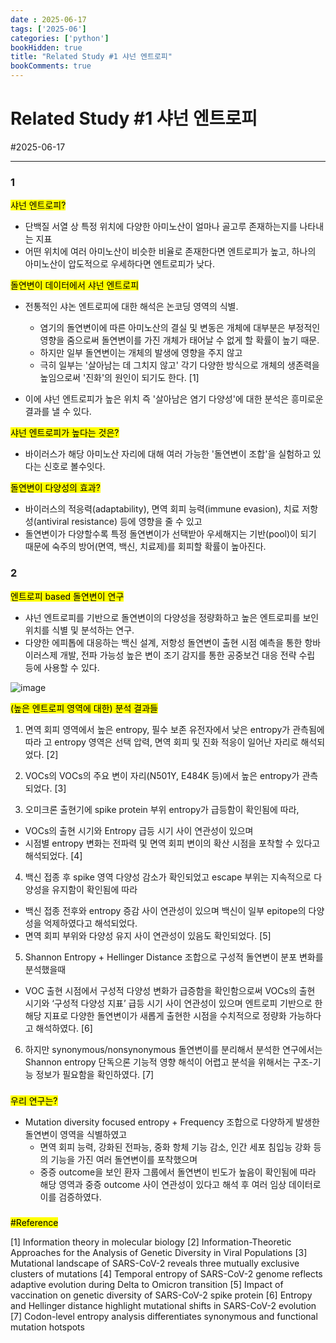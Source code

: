 ```yaml
---
date : 2025-06-17
tags: ['2025-06']
categories: ['python']
bookHidden: true
title: "Related Study #1 샤넌 엔트로피"
bookComments: true
---
```


# Related Study #1 샤넌 엔트로피

#2025-06-17

---

### 1

<mark>샤넌 엔트로피?<mark>
- 단백질 서열 상 특정 위치에 다양한 아미노산이 얼마나 골고루 존재하는지를 나타내는 지표
- 어떤 위치에 여러 아미노산이 비슷한 비율로 존재한다면 엔트로피가 높고, 하나의 아미노산이 압도적으로 우세하다면 엔트로피가 낮다.

<mark>돌연변이 데이터에서 샤넌 엔트로피</mark>
- 전통적인 샤논 엔트로피에 대한 해석은 논코딩 영역의 식별.
  - 염기의 돌연변이에 따른 아미노산의 결실 및 변동은 개체에 대부분은 부정적인 영향을 줌으로써 돌연변이를 가진 개체가 태어날 수 없게 할 확률이 높기 때문.
  - 하지만 일부 돌연변이는 개체의 발생에 영향을 주지 않고
  - 극히 일부는 '살아남는 데 그치지 않고' 각기 다양한 방식으로 개체의 생존력을 높임으로써 '진화'의 원인이 되기도 한다. [1]

- 이에 샤넌 엔트로피가 높은 위치 즉 '살아남은 염기 다양성'에 대한 분석은 흥미로운 결과를 낼 수 있다.

<mark>샤넌 엔트로피가 높다는 것은?</mark>
- 바이러스가 해당 아미노산 자리에 대해 여러 가능한 '돌연변이 조합'을 실험하고 있다는 신호로 볼수잇다.

<mark>돌연변이 다양성의 효과?</mark>
- 바이러스의 적응력(adaptability), 면역 회피 능력(immune evasion), 치료 저항성(antiviral resistance) 등에 영향을 줄 수 있고
- 돌연변이가 다양할수록 특정 돌연변이가 선택받아 우세해지는 기반(pool)이 되기 때문에 숙주의 방어(면역, 백신, 치료제)를 회피할 확률이 높아진다.

###

### 2

<mark>엔트로피 based 돌연변이 연구</mark>
- 샤넌 엔트로피를 기반으로 돌연변이의 다양성을 정량화하고 높은 엔트로피를 보인 위치를 식별 및 분석하는 연구.
- 다양한 에피톱에 대응하는 백신 설계, 저항성 돌연변이 출현 시점 예측을 통한 항바이러스제 개발, 전파 가능성 높은 변이 조기 감지를 통한 공중보건 대응 전략 수립 등에 사용할 수 있다.

![image](https://github.com/user-attachments/assets/cb4fd6ee-88ed-4a8d-ac61-cb7e072fe6f4)

<mark>(높은 엔트로피 영역에 대한) 분석 결과들</mark>

1. 면역 회피 영역에서 높은 entropy, 필수 보존 유전자에서 낮은 entropy가 관측됨에 따라 고 entropy 영역은 선택 압력, 면역 회피 및 진화 적응이 일어난 자리로 해석되었다. [2]

2. VOCs의 VOCs의 주요 변이 자리(N501Y, E484K 등)에서 높은 entropy가 관측되었다. [3]

3. 오미크론 출현기에 spike protein 부위 entropy가 급등함이 확인됨에 따라,
- VOCs의 출현 시기와 Entropy 급등 시기 사이 연관성이 있으며
- 시점별 entropy 변화는 전파력 및 면역 회피 변이의 확산 시점을 포착할 수 있다고 해석되었다. [4]

4. 백신 접종 후 spike 영역 다양성 감소가 확인되었고 escape 부위는 지속적으로 다양성을 유지함이 확인됨에 따라
- 백신 접종 전후와 entropy 증감 사이 연관성이 있으며 백신이 일부 epitope의 다양성을 억제하였다고 해석되었다.
- 면역 회피 부위와 다양성 유지 사이 연관성이 있음도 확인되었다. [5]

5. Shannon Entropy + Hellinger Distance 조합으로 구성적 돌연변이 분포 변화를 분석했을때
- VOC 출현 시점에서 구성적 다양성 변화가 급증함을 확인함으로써 VOCs의 출현 시기와 ‘구성적 다양성 지표’ 급등 시기 사이 연관성이 있으며 엔트로피 기반으로 한 해당 지표로 다양한 돌연변이가 새롭게 출현한 시점을 수치적으로 정량화 가능하다고 해석하였다. [6]

6. 하지만 synonymous/nonsynonymous 돌연변이를 분리해서 분석한 연구에서는 Shannon entropy 단독으론 기능적 영향 해석이 어렵고 분석을 위해서는 구조-기능 정보가 필요함을 확인하였다. [7]

###

<mark>우리 연구는?</mark>
- Mutation diversity focused entropy + Frequency 조합으로 다양하게 발생한 돌연변이 영역을 식별하였고
  - 면역 회피 능력, 강화된 전파능, 중화 항체 기능 감소, 인간 세포 침입능 강화 등의 기능을 가진 여러 돌연변이를 포착했으며
  - 중증 outcome을 보인 환자 그룹에서 돌연변이 빈도가 높음이 확인됨에 따라 해당 영역과 중증 outcome 사이 연관성이 있다고 해석 후 여러 임상 데이터로 이를 검증하였다. 

###

<mark>#Reference</mark>

[1] Information theory in molecular biology
[2] Information-Theoretic Approaches for the Analysis of Genetic Diversity in Viral Populations
[3] Mutational landscape of SARS-CoV-2 reveals three mutually exclusive clusters of mutations
[4] Temporal entropy of SARS-CoV-2 genome reflects adaptive evolution during Delta to Omicron transition
[5] Impact of vaccination on genetic diversity of SARS-CoV-2 spike protein
[6] Entropy and Hellinger distance highlight mutational shifts in SARS-CoV-2 evolution
[7] Codon-level entropy analysis differentiates synonymous and functional mutation hotspots

#